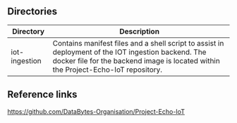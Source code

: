 ## Directories

|Directory|Description|
|---|---|
|iot-ingestion|Contains manifest files and a shell script to assist in deployment of the IOT ingestion backend. The docker file for the backend image is located within the Project-Echo-IoT repository.|

## Reference links
https://github.com/DataBytes-Organisation/Project-Echo-IoT